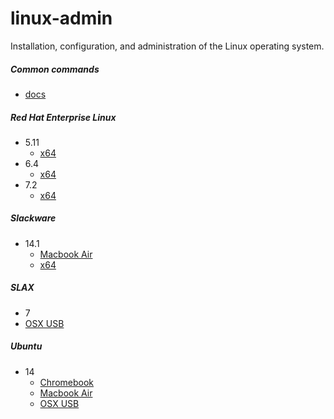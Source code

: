 # linux-admin

Installation, configuration, and administration of the Linux operating system. 

##### Common commands
* [docs](/docs)

##### Red Hat Enterprise Linux
* 5.11
  * [x64](/docs/rhel/5.11/x64.md)
* 6.4
  * [x64](/docs/rhel/6.4/x64.md)
* 7.2
  * [x64](/docs/rhel/7.2/x64.md)

##### Slackware
* 14.1
  * [Macbook Air](/docs/slackware/14.1/macbook-air.md)
  * [x64](/docs/slackware/14.1/x64.md)

##### SLAX
* 7
 * [OSX USB](/docs/slax/7/osx-usb.md)

##### Ubuntu
* 14
  * [Chromebook](/docs/ubuntu/14/chromebook.md)
  * [Macbook Air](/docs/ubuntu/14/macbook-air.md)
  * [OSX USB](/docs/ubuntu/14/osx-usb.md)
